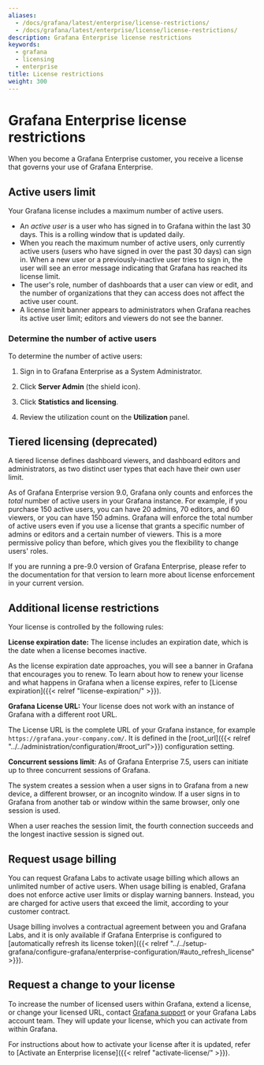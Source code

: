 ```yaml
---
aliases:
  - /docs/grafana/latest/enterprise/license-restrictions/
  - /docs/grafana/latest/enterprise/license/license-restrictions/
description: Grafana Enterprise license restrictions
keywords:
  - grafana
  - licensing
  - enterprise
title: License restrictions
weight: 300
---
```


# Grafana Enterprise license restrictions

When you become a Grafana Enterprise customer, you receive a license that governs your use of Grafana Enterprise.

## Active users limit

Your Grafana license includes a maximum number of active users.

- An _active user_ is a user who has signed in to Grafana within the last 30 days. This is a rolling window that is updated daily.
- When you reach the maximum number of active users, only currently active users (users who have signed in over the past 30 days) can sign in. When a new user or a previously-inactive user tries to sign in, the user will see an error message indicating that Grafana has reached its license limit.
- The user's role, number of dashboards that a user can view or edit, and the number of organizations that they can access does not affect the active user count.
- A license limit banner appears to administrators when Grafana reaches its active user limit; editors and viewers do not see the banner.

### Determine the number of active users

To determine the number of active users:

1. Sign in to Grafana Enterprise as a System Administrator.

1. Click **Server Admin** (the shield icon).

1. Click **Statistics and licensing**.

1. Review the utilization count on the **Utilization** panel.

## Tiered licensing (deprecated)

A tiered license defines dashboard viewers, and dashboard editors and administrators, as two distinct user types that each have their own user limit.

As of Grafana Enterprise version 9.0, Grafana only counts and enforces the _total_ number of active users in your Grafana instance. For example, if you purchase 150 active users, you can have 20 admins, 70 editors, and 60 viewers, or you can have 150 admins. Grafana will enforce the total number of active users even if you use a license that grants a specific number of admins or editors and a certain number of viewers. This is a more permissive policy than before, which gives you the flexibility to change users' roles.

If you are running a pre-9.0 version of Grafana Enterprise, please refer to the documentation for that version to learn more about license enforcement in your current version.

## Additional license restrictions

Your license is controlled by the following rules:

**License expiration date:** The license includes an expiration date, which is the date when a license becomes inactive.

As the license expiration date approaches, you will see a banner in Grafana that encourages you to renew. To learn about how to renew your license and what happens in Grafana when a license expires, refer to [License expiration]({{< relref "license-expiration/" >}}).

**Grafana License URL:** Your license does not work with an instance of Grafana with a different root URL.

The License URL is the complete URL of your Grafana instance, for example `https://grafana.your-company.com/`. It is defined in the [root_url]({{< relref "../../administration/configuration/#root_url">}}) configuration setting.

**Concurrent sessions limit**: As of Grafana Enterprise 7.5, users can initiate up to three concurrent sessions of Grafana.

The system creates a session when a user signs in to Grafana from a new device, a different browser, or an incognito window. If a user signs in to Grafana from another tab or window within the same browser, only one session is used.

When a user reaches the session limit, the fourth connection succeeds and the longest inactive session is signed out.

## Request usage billing

You can request Grafana Labs to activate usage billing which allows an unlimited number of active users. When usage billing is enabled, Grafana does not enforce active user limits or display warning banners. Instead, you are charged for active users that exceed the limit, according to your customer contract.

Usage billing involves a contractual agreement between you and Grafana Labs, and it is only available if Grafana Enterprise is configured to [automatically refresh its license token]({{< relref "../../setup-grafana/configure-grafana/enterprise-configuration/#auto_refresh_license" >}}).

## Request a change to your license

To increase the number of licensed users within Grafana, extend a license, or change your licensed URL, contact [Grafana support](https://grafana.com/profile/org#support) or your Grafana Labs account team. They will update your license, which you can activate from within Grafana.

For instructions about how to activate your license after it is updated, refer to [Activate an Enterprise license]({{< relref "activate-license/" >}}).
